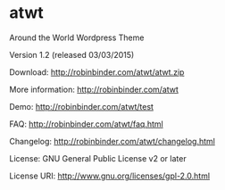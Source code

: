 atwt
====

Around the World Wordpress Theme

Version 1.2 (released 03/03/2015)

Download: http://robinbinder.com/atwt/atwt.zip

More information: http://robinbinder.com/atwt

Demo: http://robinbinder.com/atwt/test

FAQ: http://robinbinder.com/atwt/faq.html

Changelog: http://robinbinder.com/atwt/changelog.html

License: GNU General Public License v2 or later

License URI: http://www.gnu.org/licenses/gpl-2.0.html